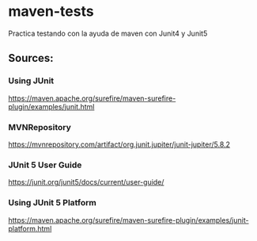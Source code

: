 # maven-tests
Practica testando con la ayuda de maven con Junit4 y Junit5

## Sources:
### Using JUnit
https://maven.apache.org/surefire/maven-surefire-plugin/examples/junit.html

### MVNRepository
https://mvnrepository.com/artifact/org.junit.jupiter/junit-jupiter/5.8.2

### JUnit 5 User Guide
https://junit.org/junit5/docs/current/user-guide/

### Using JUnit 5 Platform
https://maven.apache.org/surefire/maven-surefire-plugin/examples/junit-platform.html

